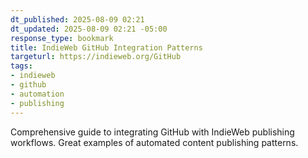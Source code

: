 ```yaml
---
dt_published: 2025-08-09 02:21
dt_updated: 2025-08-09 02:21 -05:00
response_type: bookmark
title: IndieWeb GitHub Integration Patterns
targeturl: https://indieweb.org/GitHub
tags:
- indieweb
- github
- automation
- publishing
---
```


Comprehensive guide to integrating GitHub with IndieWeb publishing workflows. Great examples of automated content publishing patterns.